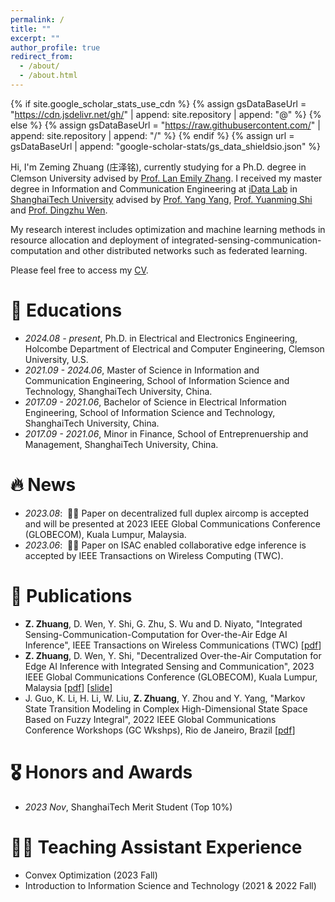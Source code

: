 ```yaml
---
permalink: /
title: ""
excerpt: ""
author_profile: true
redirect_from: 
  - /about/
  - /about.html
---
```


{% if site.google_scholar_stats_use_cdn %}
{% assign gsDataBaseUrl = "https://cdn.jsdelivr.net/gh/" | append: site.repository | append: "@" %}
{% else %}
{% assign gsDataBaseUrl = "https://raw.githubusercontent.com/" | append: site.repository | append: "/" %}
{% endif %}
{% assign url = gsDataBaseUrl | append: "google-scholar-stats/gs_data_shieldsio.json" %}

<span class='anchor' id='about-me'></span>

Hi, I'm Zeming Zhuang (庄泽铭), currently studying for a Ph.D. degree in Clemson University advised by [Prof. Lan Emily Zhang](https://sites.google.com/view/lan-zhang/home). I received my master degree in Information and Communication Engineering at [iData Lab](https://faculty.sist.shanghaitech.edu.cn/faculty/shiym/group.html) in [ShanghaiTech University](https://www.shanghaitech.edu.cn/eng/) advised by [Prof. Yang Yang](https://facultyprofiles.hkust-gz.edu.cn/faculty-personal-page/YANG-Yang/yyiot), [Prof. Yuanming Shi](https://faculty.sist.shanghaitech.edu.cn/faculty/shiym/) and [Prof. Dingzhu Wen](https://dingzhuwen.github.io/).

My research interest includes optimization and machine learning methods in resource allocation and deployment of integrated-sensing-communication-computation and other distributed networks such as federated learning.

Please feel free to access my [CV](https://www.xxcpeter.tech/assets/CV_ZZhuang.pdf).

# 📖 Educations
- *2024.08 - present*, Ph.D. in Electrical and Electronics Engineering, Holcombe Department of Electrical and Computer Engineering, Clemson University, U.S.
- *2021.09 - 2024.06*, Master of Science in Information and Communication Engineering, School of Information Science and Technology, ShanghaiTech University, China. 
- *2017.09 - 2021.06*, Bachelor of Science in Electrical Information Engineering, School of Information Science and Technology, ShanghaiTech University, China. 
- *2017.09 - 2021.06*, Minor in Finance, School of Entreprenuership and Management, ShanghaiTech University, China. 

# 🔥 News
- *2023.08*: &nbsp;🎉🎉 Paper on decentralized full duplex aircomp is accepted and will be presented at 2023 IEEE Global Communications Conference (GLOBECOM), Kuala Lumpur, Malaysia.
- *2023.06*: &nbsp;🎉🎉 Paper on ISAC enabled collaborative edge inference is accepted by IEEE Transactions on Wireless Computing (TWC).

# 📝 Publications 

<!-- <div class='paper-box'><div class='paper-box-image'><div><div class="badge">CVPR 2016</div><img src='images/500x300.png' alt="sym" width="100%"></div></div>
<div class='paper-box-text' markdown="1">

[Deep Residual Learning for Image Recognition](https://openaccess.thecvf.com/content_cvpr_2016/papers/He_Deep_Residual_Learning_CVPR_2016_paper.pdf)

**Kaiming He**, Xiangyu Zhang, Shaoqing Ren, Jian Sun

[**Project**](https://scholar.google.com/citations?view_op=view_citation&hl=zh-CN&user=DhtAFkwAAAAJ&citation_for_view=DhtAFkwAAAAJ:ALROH1vI_8AC) <strong><span class='show_paper_citations' data='DhtAFkwAAAAJ:ALROH1vI_8AC'></span></strong>
- Lorem ipsum dolor sit amet, consectetur adipiscing elit. Vivamus ornare aliquet ipsum, ac tempus justo dapibus sit amet. 
</div>
</div> -->

- **Z. Zhuang**, D. Wen, Y. Shi, G. Zhu, S. Wu and D. Niyato, "Integrated Sensing-Communication-Computation for Over-the-Air Edge AI Inference", IEEE Transactions on Wireless Communications (TWC) \[[pdf](https://www.xxcpeter.tech/assets/pubs/TWC23_ISAC_Aircomp_Edge_Inference.pdf)\]
- **Z. Zhuang**, D. Wen, Y. Shi, "Decentralized Over-the-Air Computation for Edge AI Inference with Integrated Sensing and Communication", 2023 IEEE Global Communications Conference (GLOBECOM), Kuala Lumpur, Malaysia \[[pdf](https://www.xxcpeter.tech/assets/pubs/GC23_Decentralize_FD_EdgeAI.pdf)\] \[[slide](https://www.xxcpeter.tech/assets/pubs/GC23_slide.pdf)\]
- J. Guo, K. Li, H. Li, W. Liu, **Z. Zhuang**, Y. Zhou and Y. Yang, "Markov State Transition Modeling in Complex High-Dimensional State Space Based on Fuzzy Integral", 2022 IEEE Global Communications Conference Workshops (GC Wkshps), Rio de Janeiro, Brazil \[[pdf](https://www.xxcpeter.tech/assets/pubs/GCWSP22_Markov_State_Transition_Modeling.pdf)\]

# 🎖 Honors and Awards
- *2023 Nov*, ShanghaiTech Merit Student (Top 10%)

# 🧑‍🏫 Teaching Assistant Experience
- Convex Optimization (2023 Fall)
- Introduction to Information Science and Technology (2021 & 2022 Fall)
